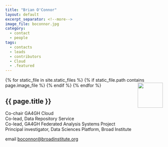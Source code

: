 ```yaml
---
title: "Brian O'Connor"
layout: default
excerpt_separator: <!--more-->
image_file: boconnor.jpg
category:
  - contact
  - people
tags:
  - contacts
  - leads
  - contributors
  - Cloud
  - .featured
---
```


{% for static_file in site.static_files %}
  {% if static_file.path contains page.image_file %}
<img style="float: right; width: 80px;" src="{{ static_file.path | relative_url}}" />
  {% endif %}
{% endfor %}

## {{ page.title }}

Co-chair GA4GH Cloud  
Co-lead, Data Repository Service  
Co-lead, GA4GH Federated Analysis Systems Project  
Principal investigator, Data Sciences Platform, Broad Institute  

<!--more-->

email [boconnor@broadinstitute.org](mailto:boconnor@broadinstitute.org)
